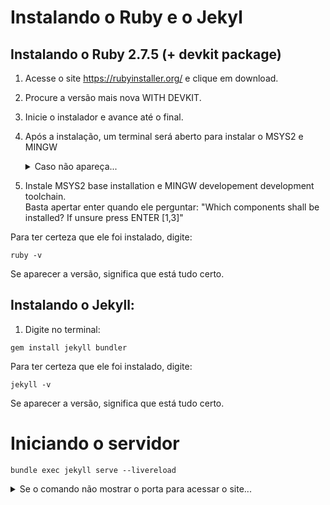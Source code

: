# Instalando o Ruby e o Jekyl 

## Instalando o Ruby 2.7.5 (+ devkit package)

1. Acesse o site https://rubyinstaller.org/ e clique em download.  
2. Procure a versão mais nova WITH DEVKIT.  
3. Inicie o instalador e avance até o final.  
4. Após a instalação, um terminal será aberto para instalar o MSYS2 e MINGW  
	<details> 
		<summary>Caso não apareça...</summary>   
		<br>
    <p>Aperte Windows + R para abrir o Executar.</p>
		<p>Digite "cmd" e confirme.</p>
		<p>Execute o comando: ridk install</p>
	</details> 

5. Instale MSYS2 base installation e MINGW developement development toolchain.  
Basta apertar enter quando ele perguntar: "Which components shall be installed? If unsure press ENTER [1,3]"

Para ter certeza que ele foi instalado, digite:

```
ruby -v
```

Se aparecer a versão, significa que está tudo certo.  

## Instalando o Jekyll:

1. Digite no terminal:

```
gem install jekyll bundler
```

Para ter certeza que ele foi instalado, digite:

```
jekyll -v
```

Se aparecer a versão, significa que está tudo certo.


# Iniciando o servidor

```
bundle exec jekyll serve --livereload
```

<details> 
	<summary>Se o comando não mostrar o porta para acessar o site...</summary> 
	<p>verifique se no log apareceu o seguinte erro: "cannot load such file -- webrick (LoadError)"</p>
	<p>Se sim, digite "bundle add webrick" e tente novamente</p>
</details> 

